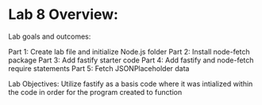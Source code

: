 # Lab 8 Overview:

Lab goals and outcomes:

Part 1: Create lab file and initialize Node.js folder
Part 2: Install node-fetch package
Part 3: Add fastify starter code
Part 4: Add fastify and node-fetch require statements
Part 5: Fetch JSONPlaceholder data

Lab Objectives:
Utilize fastify as a basis code where it was intialized within the code in order for the program created to function
